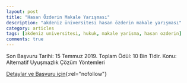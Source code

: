 ```yaml
---
layout: post
title: "Hasan Özderin Makale Yarışması"
description: "akdeniz üniversitesi hasan özderin makale yarışması"
category: articles
tags: [akdeniz universitesi, hukuk, makale yarisma, hasan ozderin]
comments: true
---
```


Son Başvuru Tarihi: 15 Temmuz 2019. Toplam Ödül: 10 Bin Tldir.
Konu: Alternatif Uyuşmazlık Çözüm Yöntemleri

[Detaylar ve Başvuru için](http://makaleyarismasi.akdeniz.edu.tr/tr?utm_source=edebiyatyarismalari.com&utm_medium=affiliate){:rel="nofollow"}
